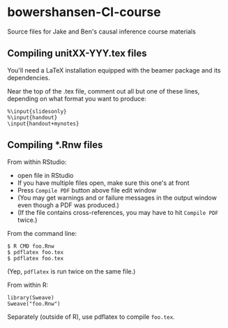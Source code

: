 # bowershansen-CI-course

Source files for Jake and Ben's causal inference course materials

## Compiling unitXX-YYY.tex files

You'll need a LaTeX installation equipped with the beamer package and its dependencies. 

Near the top of the .tex file, comment out all but one of these lines, depending on what format you want to produce:
```
%\input{slidesonly}
%\input{handout}
\input{handout+mynotes}

```

## Compiling *.Rnw files

From within RStudio:   

- open file in RStudio
- If you have multiple files open, make sure this one's at front
- Press `Compile PDF` button above file edit window
- (You may get warnings and or failure messages in the output window even though a PDF was produced.)
- (If the file contains cross-references, you may have to hit `Compile PDF` twice.)


From the command line:
```
$ R CMD foo.Rnw
$ pdflatex foo.tex
$ pdflatex foo.tex
```

(Yep, `pdflatex` is run twice on the same file.)

From within R:
```
library(Sweave)
Sweave("foo.Rnw")
```
Separately (outside of R), use pdflatex to compile `foo.tex`.

